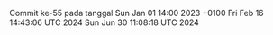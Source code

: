 Commit ke-55 pada tanggal Sun Jan 01 14:00 2023 +0100
Fri Feb 16 14:43:06 UTC 2024
Sun Jun 30 11:08:18 UTC 2024
